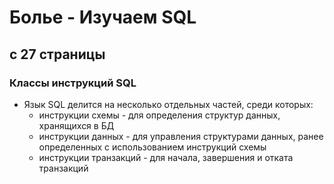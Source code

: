 # Болье - Изучаем SQL

## с 27 страницы

### Классы инструкций SQL

- Язык SQL делится на несколько отдельных частей, среди которых:
  - инструкции схемы - для определения структур данных, хранящихся в БД
  - инструкции данных - для управления структурами данных, ранее определенных с использованием инструкций схемы
  - инструкции транзакций - для начала, завершения и отката транзакций

